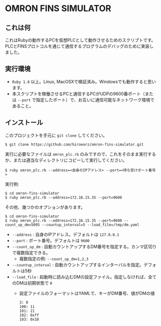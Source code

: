 # OMRON FINS SIMULATOR

## これは何

これはRubyの動作するPCを仮想PLCとして動作させるためのスクリプトです。
PLCとFINSプロトコルを通じて通信するプログラムのデバッグのために実装しました。

## 実行環境

* `Ruby 1.8` 以上。Linux, MacOSXで検証済み。Windowsでも動作すると思います。
* 本スクリプトを稼働させるPCと通信するPCがUDPの9600番ポート（または `--port` で指定したポート）で、お互いに通信可能なネットワーク環境であること。

## インストール

このプロジェクトを手元に `git clone` してください。

```
$ git clone https://github.com/hiroeorz/omron-fins-simulator.git
```

実行に必要なファイルは `omron_plc.rb` のみですので、これをそのまま実行するか、または適当なディレクトリにコピーして実行してください。

```
$ ruby omron_plc.rb --address=<自身のIPアドレス> --port=<待ち受けポート番号>
```


実行例:

```
$ cd omron-fins-simulator
$ ruby omron_plc.rb --address=172.16.15.35 --port=9600
```

その他、幾つかのオプションがあります。

```
$ cd omron-fins-simulator
$ ruby omron_plc.rb --address=172.16.15.35 --port=9600 --count_up_dm=5095 --countup_interval=5 --load_file=/tmp/dm.yaml
```

* `--address` : 自身のIPアドレス。デフォルトは `127.0.0.1`
* `--port` : ポート番号。デフォルトは `9600`
* `--count_up_dm` : 自動カウントアップするDM番号を指定する。カンマ区切りで複数指定できる。
    * 複数指定の例: `--count_up_dm=1,2,3`
* `--countup_interval` : 自動カウントアップするインターバルを指定。デフォルトは5秒
* `--load_file` : 起動時に読み込むDMの設定ファイル。指定しなければ、全てのDMは初期状態で `0`
    * 設定ファイルのフォーマットはYAMLで、キーがDM番号、値がDMの値

        ``` 
        3: 0
        100: 11
        101: 21
        102: 0xff
        103: 0x10
        ``` 

